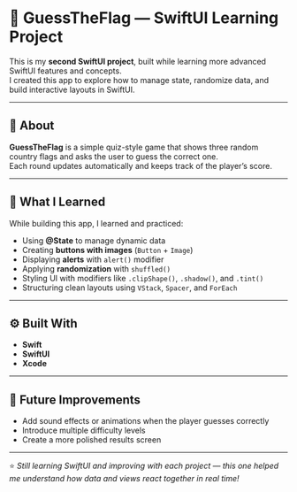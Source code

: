 # 🎯 GuessTheFlag — SwiftUI Learning Project

This is my **second SwiftUI project**, built while learning more advanced SwiftUI features and concepts.  
I created this app to explore how to manage state, randomize data, and build interactive layouts in SwiftUI.

---

## 📱 About
**GuessTheFlag** is a simple quiz-style game that shows three random country flags and asks the user to guess the correct one.  
Each round updates automatically and keeps track of the player’s score.

---

## 🧠 What I Learned
While building this app, I learned and practiced:
- Using **@State** to manage dynamic data  
- Creating **buttons with images** (`Button` + `Image`)  
- Displaying **alerts** with `alert()` modifier  
- Applying **randomization** with `shuffled()`  
- Styling UI with modifiers like `.clipShape()`, `.shadow()`, and `.tint()`  
- Structuring clean layouts using `VStack`, `Spacer`, and `ForEach`

---

## ⚙️ Built With
- **Swift**  
- **SwiftUI**  
- **Xcode**

---

## 🚀 Future Improvements
- Add sound effects or animations when the player guesses correctly  
- Introduce multiple difficulty levels  
- Create a more polished results screen

---

⭐ *Still learning SwiftUI and improving with each project — this one helped me understand how data and views react together in real time!*
